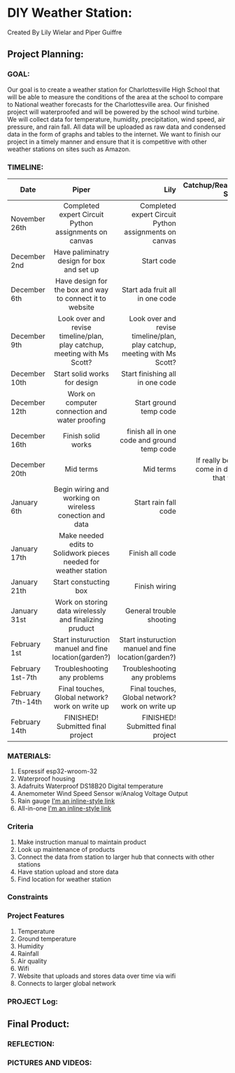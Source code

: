 # DIY Weather Station:
Created By Lily Wielar and Piper Guiffre

## Project Planning:

### GOAL:
Our goal is to create a weather station for Charlottesville High School that will be able to measure the conditions of the area at the school to compare to National weather forecasts for the Charlottesville area. Our finished project will waterproofed and will be powered by the school wind turbine. We will collect data for temperature, humidity, precipitation, wind speed, air pressure, and rain fall. All data will be uploaded as raw data and condensed data in the form of graphs and tables to the internet. We want to finish our project in a timely manner and ensure that it is competitive with other weather stations on sites such as Amazon. 

### TIMELINE:
 Date          | Piper         | Lily       | Catchup/Reaction Space  |
 ------------- |:-------------:| ----------:| -----------------------:|
November 26th  | Completed expert Circuit Python assignments on canvas | Completed expert Circuit Python assignments on canvas |
December 2nd  | Have paliminatry design for box and set up| Start code |
December 6th  | Have design for the box and way to connect it to website | Start ada fruit all in one code |
December 9th  | Look over and revise timeline/plan, play catchup, meeting with Ms Scott? |  Look over and revise timeline/plan, play catchup, meeting with Ms Scott? |
December 10th |Start solid works for design| Start finishing all in one code|
December 12th |Work on computer connection and water proofing| Start ground temp code|
December 16th |Finish solid works| finish all in one code and ground temp code| 
December 20th |Mid terms |Mid terms | If really behind come in during that week| 
January 6th  |Begin wiring and working on wireless conection and data| Start rain fall code|
January 17th |Make needed edits to Solidwork pieces needed for weather station| Finish all code |
January 21th |Start constucting box| Finish wiring|
January 31st |Work on storing data wirelessly and finalizing pruduct| General trouble shooting|
February 1st | Start insturuction manuel and fine location(garden?) |Start insturuction manuel and fine location(garden?)|
February 1st-7th |Troubleshooting any problems |  Troubleshooting any problems |
February 7th-14th | Final touches, Global network? work on write up |  Final touches, Global network? work on write up |
February 14th |  FINISHED! Submitted final project | FINISHED! Submitted final project|

### MATERIALS: 
1. Espressif esp32-wroom-32
2. Waterproof housing
3. Adafruits Waterproof DS18B20 Digital temperature 
4. Anemometer Wind Speed Sensor w/Analog Voltage Output
5. Rain gauge [I'm an inline-style link](https://www.weathershack.com/product/rainwise-rainew211.html)
6. All-in-one [I'm an inline-style link](https://www.adafruit.com/product/3660) 

### Criteria
1. Make instruction manual to maintain product
2. Look up maintenance of products
3. Connect the data from station to larger hub that connects with other stations
4. Have station upload and store data 
5. Find location for weather station

### Constraints



### Project Features
1. Temperature
2. Ground temperature
3. Humidity
4. Rainfall 
5. Air quality 
6. Wifi
7. Website that uploads and stores data over time via wifi 
8. Connects to larger global network 

### PROJECT Log:

## Final Product:

### REFLECTION:

### PICTURES AND VIDEOS:
